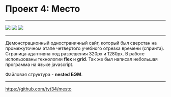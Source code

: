 # Проект 4: Место
***
![](https://shields.io/badge/-HTML-orange) 
![](https://shields.io/badge/-CSS-blueviolet)
![](https://shields.io/badge/-JavaScript-red)
***
Демонстрационный одностраничный сайт, который был сверстан на промежуточном этапе четвертого учебного отрезка времени (спринта). Страница адаптивна под разрешения 320px и 1280px. В работе использованы технологии **flex** и **grid**. Так же был написал небольшая программа на языке javascript.

Файловая структура - **nested БЭМ**.
***
https://github.com/tyt34/mesto

